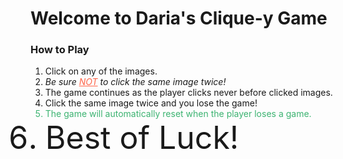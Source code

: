<h1> Welcome to Daria's Clique-y Game</h1>

<h3><strong>How to Play</strong></h3>

<ol>
<li>Click on any of the images.</li>
<li><em>Be sure <u style="color:Tomato;">NOT</u> to click the same image twice!</em></li>
<li>The game continues as the player clicks never before clicked images.</li>
<li>Click the same image twice and you lose the game!</li>
<li style="color:MediumSeaGreen;">The game will automatically reset when the player loses a game.</li>
<li style="font-size:50px;">Best of Luck!</li>
</ol>

